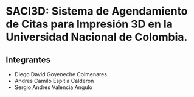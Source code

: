 # SACI3D:  Sistema de Agendamiento de Citas para Impresión 3D en la Universidad Nacional de Colombia.

## Integrantes
- Diego David Goyeneche Colmenares
- Andres Camilo Espitia Calderon
- Sergio Andres Valencia Angulo

